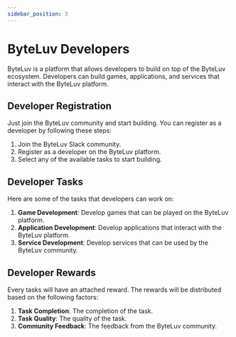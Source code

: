 ```yaml
---
sidebar_position: 3
---
```


# ByteLuv Developers

ByteLuv is a platform that allows developers to build on top of the ByteLuv ecosystem. Developers can build games, applications, and services that interact with the ByteLuv platform.

## Developer Registration

Just join the ByteLuv community and start building. You can register as a developer by following these steps:
1. Join the ByteLuv Slack community.
2. Register as a developer on the ByteLuv platform.
3. Select any of the available tasks to start building.

## Developer Tasks

Here are some of the tasks that developers can work on:
1. **Game Development**: Develop games that can be played on the ByteLuv platform.
2. **Application Development**: Develop applications that interact with the ByteLuv platform.
3. **Service Development**: Develop services that can be used by the ByteLuv community.

## Developer Rewards

Every tasks will have an attached reward. The rewards will be distributed based on the following factors:
1. **Task Completion**: The completion of the task.
2. **Task Quality**: The quality of the task.
3. **Community Feedback**: The feedback from the ByteLuv community.
